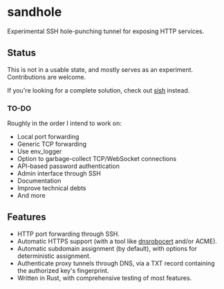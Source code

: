 # sandhole

Experimental SSH hole-punching tunnel for exposing HTTP services.

## Status

This is not in a usable state, and mostly serves as an experiment. Contributions are welcome.

If you're looking for a complete solution, check out [sish](https://github.com/antoniomika/sish/) instead.

### TO-DO

Roughly in the order I intend to work on:

- Local port forwarding
- Generic TCP forwarding
- Use env_logger
- Option to garbage-collect TCP/WebSocket connections
- API-based password authentication
- Admin interface through SSH
- Documentation
- Improve technical debts
- And more

## Features

- HTTP port forwarding through SSH.
- Automatic HTTPS support (with a tool like [dnsrobocert](https://github.com/adferrand/dnsrobocert) and/or ACME).
- Automatic subdomain assignment (by default), with options for deterministic assignment.
- Authenticate proxy tunnels through DNS, via a TXT record containing the authorized key's fingerprint.
- Written in Rust, with comprehensive testing of most features.
